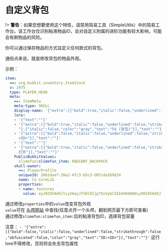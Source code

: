 # 自定义背包

!> **警告**：如果您想要使用这个特性，请禁用简易工具（SimpleUtils）中的简易工作台。该工作台仅识别粘液物品ID，会对自定义附属的进阶功能有较大影响，可能会有刷物品的风险。

你可以通过保存物品的方式自定义任何款式的背包。

通俗点来说，就是修改背包的物品外观。

示例：

```yaml
item:
  ==: org.bukkit.inventory.ItemStack
  v: 2975
  type: PLAYER_HEAD
  meta:
    ==: ItemMeta
    meta-type: SKULL
    display-name: '{"extra":[{"bold":true,"italic":false,"underlined":false,"strikethrough":false,"obfuscated":false,"color":"dark_gray","text":"示例背包"}],"text":""}'
    lore:
    - '{"text":""}'
    - '{"extra":[{"bold":true,"italic":false,"underlined":false,"strikethrough":false,"obfuscated":false,"color":"gray","text":"容量:
      "},{"italic":false,"color":"gray","text":"54 (背包)"}],"text":""}'
    - '{"extra":[{"bold":false,"italic":false,"underlined":false,"strikethrough":false,"obfuscated":false,"color":"gray","text":"ID:
      <ID>"}],"text":""}'
    - '{"text":""}'
    - '{"extra":[{"bold":true,"italic":false,"underlined":false,"strikethrough":false,"obfuscated":false,"color":"gray","text":"右键"},{"bold":true,"italic":false,"color":"gray","text":"
      打开"}],"text":""}'
    PublicBukkitValues:
      slimefun:slimefun_item: RADIANT_BACKPACK
    skull-owner:
      ==: PlayerProfile
      uniqueId: 2661dae7-26e2-4fc3-b5c3-d07cda269d24
      name: CS-CoreLib
      properties:
      - name: textures
        value: eyJ0ZXh0dXJlcyI6eyJTS0lOIjp7InVybCI6Imh0dHA6Ly90ZXh0dXJlcy5taW5lY3JhZnQubmV0L3RleHR1cmUvNmMwNWYwNjlhYjkyYWU1ZTEwOWNhMDRlZDdhZGRlMDFlZDQ4MDIxMDc5ZWVjMTYyYjU4M2UzYTc3NGVlYjZhMiJ9fX0=
```

通过修改`properties`中的`value`改变背包外观  
`value`可在 [头颅网站](https://minecraft-heads.com/custom-heads) 中查找(任意点开一个头颅，翻到网页最下方即可查看)  
通过修改`slimefun:slimefun_item:`后的粘液背包ID，选择背包容量

注意：
`- '{"extra":[{"bold":false,"italic":false,"underlined":false,"strikethrough":false,"obfuscated":false,"color":"gray","text":"ID:<ID>"}],"text":""}'`
这行lore不得修改，否则将会失去背包属性
